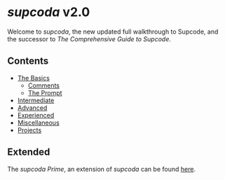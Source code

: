 # *supcoda* v2.0

Welcome to *supcoda*, the new updated full walkthrough to Supcode, and the successor to *The Comprehensive Guide to Supcode*.

## Contents

- [The Basics](basics)
  - [Comments](basics/comments.md)
  - [The Prompt](basics/prompt.md)
- [Intermediate](intermediate)
- [Advanced](advanced)
- [Experienced](experienced)
- [Miscellaneous](miscellaneous)
- [Projects](projects)

## Extended

The *supcoda Prime*, an extension of *supcoda* can be found [here](https://github.com/Sup2point0/supcode/tree/sup/resources/walkthroughs/supcoda%20Prime).
